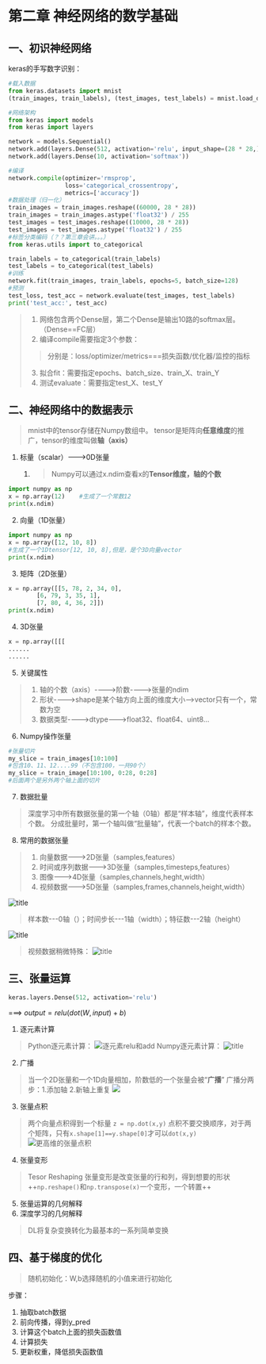 # 第二章 神经网络的数学基础
## 一、初识神经网络
keras的手写数字识别：
```python
#载入数据
from keras.datasets import mnist
(train_images, train_labels), (test_images, test_labels) = mnist.load_data()

#网络架构
from keras import models
from keras import layers

network = models.Sequential()
network.add(layers.Dense(512, activation='relu', input_shape=(28 * 28,)))
network.add(layers.Dense(10, activation='softmax'))

#编译
network.compile(optimizer='rmsprop',
                loss='categorical_crossentropy',
                metrics=['accuracy'])
#数据处理（归一化）
train_images = train_images.reshape((60000, 28 * 28))
train_images = train_images.astype('float32') / 255
test_images = test_images.reshape((10000, 28 * 28))
test_images = test_images.astype('float32') / 255
#标签分类编码（？？第三章会讲。。。）
from keras.utils import to_categorical

train_labels = to_categorical(train_labels)
test_labels = to_categorical(test_labels)
#训练
network.fit(train_images, train_labels, epochs=5, batch_size=128)
#预测
test_loss, test_acc = network.evaluate(test_images, test_labels)
print('test_acc:', test_acc)
```
>1. 网络包含两个Dense层，第二个Dense是输出10路的softmax层。（Dense==FC层）
>2. 编译compile需要指定3个参数：
>>分别是：loss/optimizer/metrics===损失函数/优化器/监控的指标
>3. 拟合fit：需要指定epochs、batch_size、train_X、train_Y
>4. 测试evaluate：需要指定test_X、test_Y
## 二、神经网络中的数据表示
>mnist中的tensor存储在Numpy数组中。
tensor是矩阵向**任意维度**的推广，tensor的维度叫做**轴（axis）**
1. 标量（scalar）--->0D张量
	1. >Numpy可以通过x.ndim查看x的**Tensor维度，轴的个数**

```python
import numpy as np
x = np.array(12)	#生成了一个常数12
print(x.ndim)
```

2. 向量（1D张量）
```python
import numpy as np
x = np.array([12, 10, 8])	
#生成了一个1Dtensor[12, 10, 8],但是，是个3D向量vector
print(x.ndim)
```
3. 矩阵（2D张量）
```python
x = np.array([[5, 78, 2, 34, 0],
		[6, 79, 3, 35, 1],
		[7, 80, 4, 36, 2]])
print(x.ndim)
```
4. 3D张量
```python
x = np.array([[[
......
......
```
5. 关键属性
>1. 轴的个数（axis）---->阶数---->张量的ndim
>2. 形状---->shape是某个轴方向上面的维度大小-->vector只有一个，常数为空
>3. 数据类型---->dtype--->float32、float64、uint8...
6. Numpy操作张量
```python
#张量切片
my_slice = train_images[10:100]
#包含10、11、12....99（不包含100，一共90个）
my_slice = train_image[10:100, 0:28, 0:28]
#后面两个是另外两个轴上面的切片
```
7. 数据批量
> 深度学习中所有数据张量的第一个轴（0轴）都是“样本轴”，维度代表样本个数。
分成批量时，第一个轴叫做“批量轴”，代表一个batch的样本个数。
8.  常用的数据张量
>1. 向量数据--->2D张量（samples,features）
>2. 时间或序列数据--->3D张量（samples,timesteps,features）
>3. 图像--->4D张量（samples,channels,heght,width）
>4. 视频数据--->5D张量（samples,frames,channels,height,width）

![title](https://i.loli.net/2019/04/28/5cc535761f079.png)
>样本数---0轴（）；时间步长---1轴（width）；特征数---2轴（height）

![title](https://i.loli.net/2019/04/28/5cc5364f355da.png)
>视频数据稍微特殊：
![title](https://i.loli.net/2019/04/28/5cc536b492894.png)

## 三、张量运算
```python
keras.layers.Dense(512, activation='relu')
```
===> $output = relu(dot(W, input)+b)$
1. 逐元素计算
>Python逐元素计算：
![逐元素relu和add](https://i.loli.net/2019/04/28/5cc538b85d35a.png)
Numpy逐元素计算：
![title](https://i.loli.net/2019/04/28/5cc5390c04755.png)
2. 广播
>当一个2D张量和一个1D向量相加，阶数低的一个张量会被“**广播**”
广播分两步：1.添加轴  2.新轴上重复
 ![](https://i.loli.net/2019/04/28/5cc53a60589d0.png)
3. 张量点积
>两个向量点积得到一个标量
`z = np.dot(x,y)`
点积不要交换顺序，对于两个矩阵，只有`x.shape[1]==y.shape[0]`才可以`dot(x,y)`
![更高维的张量点积](https://i.loli.net/2019/04/28/5cc53cb94ccfd.png)
4. 张量变形
>Tesor Reshaping
张量变形是改变张量的行和列，得到想要的形状
++`np.reshape()`和`np.transpose(x)`一个变形，一个转置++
5. 张量运算的几何解释
6. 深度学习的几何解释
>DL将复杂变换转化为最基本的一系列简单变换
## 四、基于梯度的优化
>随机初始化：W,b选择随机的小值来进行初始化

步骤：
1. 抽取batch数据
2. 前向传播，得到y_pred
3. 计算这个batch上面的损失函数值
4. 计算损失
4. 更新权重，降低损失函数值

